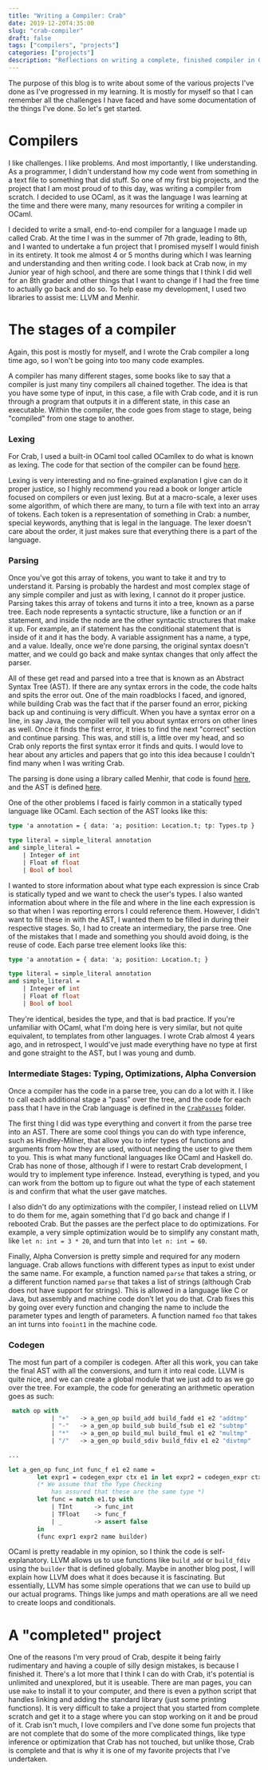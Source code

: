 ```yaml
---
title: "Writing a Compiler: Crab"
date: 2019-12-20T4:35:00
slug: "crab-compiler"
draft: false 
tags: ["compilers", "projects"]
categories: ["projects"]
description: "Reflections on writing a complete, finished compiler in OCaml"
---
```


The purpose of this blog is to write about some of the various projects I've done as I've progressed in my learning. It is mostly for myself so that I can remember all the challenges I have faced and have some documentation of the things I've done. So let's get started. 

# Compilers
I like challenges. I like problems. And most importantly, I like understanding. As a programmer, I didn't understand how my code went from something in a text file to something that did stuff. So one of my first big projects, and the project that I am most proud of to this day, was writing a compiler from scratch. I decided to use OCaml, as it was the language I was learning at the time and there were many, many resources for writing a compiler in OCaml. 

I decided to write a small, end-to-end compiler for a language I made up called Crab. At the time I was in the summer of 7th grade, leading to 8th, and I wanted to undertake a fun project that I promised myself I would finish in its entirety. It took me almost 4 or 5 months during which I was learning and understanding and then writing code. I look back at Crab now, in my Junior year of high school, and there are some things that I think I did well for an 8th grader and other things that I want to change if I had the free time to actually go back and do so. To help ease my development, I used two libraries to assist me: LLVM and Menhir. 

# The stages of a compiler
Again, this post is mostly for myself, and I wrote the Crab compiler a long time ago, so I won't be going into too many code examples.

A compiler has many different stages, some books like to say that a compiler is just many tiny compilers all chained together. The idea is that you have some type of input, in this case, a file with Crab code, and it is run through a program that outputs it in a different state, in this case an executable. Within the compiler, the code goes from stage to stage, being "compiled" from one stage to another. 

### Lexing
For Crab, I used a built-in OCaml tool called OCamllex to do what is known as lexing. The code for that section of the compiler can be found [here](https://github.com/Heasummn/Crab-ML/blob/master/src/CrabParsing/lexer.mll).

Lexing is very interesting and no fine-grained explanation I give can do it proper justice, so I highly recommend you read a book or longer article focused on compilers or even just lexing. But at a macro-scale, a lexer uses some algorithm, of which there are many, to turn a file with text into an array of tokens. Each token is a representation of something in Crab: a number, special keywords, anything that is legal in the language. The lexer doesn't care about the order, it just makes sure that everything there is a part of the language. 

### Parsing
Once you've got this array of tokens, you want to take it and try to understand it. Parsing is probably the hardest and most complex stage of any simple compiler and just as with lexing, I cannot do it proper justice. Parsing takes this array of tokens and turns it into a tree, known as a parse tree. Each node represents a syntactic structure, like a function or an if statement, and inside the node are the other syntactic structures that make it up. For example, an if statement has the conditional statement that is inside of it and it has the body. A variable assignment has a name, a type, and a value. Ideally, once we're done parsing, the original syntax doesn't matter, and we could go back and make syntax changes that only affect the parser. 

All of these get read and parsed into a tree that is known as an Abstract Syntax Tree (AST). If there are any syntax errors in the code, the code halts and spits the error out. One of the main roadblocks I faced, and ignored, while building Crab was the fact that if the parser found an error, picking back up and continuing is very difficult. When you have a syntax error on a line, in say Java, the compiler will tell you about syntax errors on other lines as well. Once it finds the first error, it tries to find the next "correct" section and continue parsing. This was, and still is, a little over my head, and so Crab only reports the first syntax error it finds and quits. I would love to hear about any articles and papers that go into this idea because I couldn't find many when I was writing Crab. 

The parsing is done using a library called Menhir, that code is found [here](https://github.com/Heasummn/Crab-ML/blob/master/src/CrabParsing/parser.mly), and the AST is defined [here](https://github.com/Heasummn/Crab-ML/blob/master/src/CrabAst/crabAst.ml). 

One of the other problems I faced is fairly common in a statically typed language like OCaml. Each section of the AST looks like this:

```ocaml
type 'a annotation = { data: 'a; position: Location.t; tp: Types.tp }

type literal = simple_literal annotation
and simple_literal = 
    | Integer of int
    | Float of float
    | Bool of bool
```

I wanted to store information about what type each expression is since Crab is statically typed and we want to check the user's types. I also wanted information about where in the file and where in the line each expression is so that when I was reporting errors I could reference them. However, I didn't want to fill these in with the AST, I wanted them to be filled in during their respective stages. So, I had to create an intermediary, the parse tree. One of the mistakes that I made and something you should avoid doing, is the reuse of code. Each parse tree element looks like this:
```ocaml
type 'a annotation = { data: 'a; position: Location.t; }

type literal = simple_literal annotation
and simple_literal = 
    | Integer of int
    | Float of float
    | Bool of bool
```
They're identical, besides the type, and that is bad practice. If you're unfamiliar with OCaml, what I'm doing here is very similar, but not quite equivalent, to templates from other languages. I wrote Crab almost 4 years ago, and in retrospect, I would've just made everything have no type at first and gone straight to the AST, but I was young and dumb. 

### Intermediate Stages: Typing, Optimizations, Alpha Conversion
Once a compiler has the code in a parse tree, you can do a lot with it. I like to call each additional stage a "pass" over the tree, and the code for each pass that I have in the Crab language is defined in the [`CrabPasses`](https://github.com/Heasummn/Crab-ML/tree/master/src/CrabPasses) folder. 

The first thing I did was type everything and convert it from the parse tree into an AST. There are some cool things you can do with type inference, such as Hindley-Milner, that allow you to infer types of functions and arguments from how they are used, without needing the user to give them to you. This is what many functional languages like OCaml and Haskell do. Crab has none of those, although if I were to restart Crab development, I would try to implement type inference. Instead, everything is typed, and you can work from the bottom up to figure out what the type of each statement is and confirm that what the user gave matches.

I also didn't do any optimizations with the compiler, I instead relied on LLVM to do them for me, again something that I'd go back and change if I rebooted Crab. But the passes are the perfect place to do optimizations. For example, a very simple optimization would be to simplify any constant math, like `let n: int = 3 * 20`, and turn that into `let n: int = 60`. 

Finally, Alpha Conversion is pretty simple and required for any modern language. Crab allows functions with different types as input to exist under the same name. For example, a function named `parse` that takes a string, or a different function named `parse` that takes a list of strings (although Crab does not have support for strings). This is allowed in a language like C or Java, but assembly and machine code don't let you do that. Crab fixes this by going over every function and changing the name to include the parameter types and length of parameters. A function named `foo` that takes an int turns into `fooint1` in the machine code. 

### Codegen
The most fun part of a compiler is codegen. After all this work, you can take the final AST with all the conversions, and turn it into real code. LLVM is quite nice, and we can create a global module that we just add to as we go over the tree. For example, the code for generating an arithmetic operation goes as such:

```ocaml
 match op with 
            | "+"   -> a_gen_op build_add build_fadd e1 e2 "addtmp"
            | "-"   -> a_gen_op build_sub build_fsub e1 e2 "subtmp"
            | "*"   -> a_gen_op build_mul build_fmul e1 e2 "multmp"
            | "/"   -> a_gen_op build_sdiv build_fdiv e1 e2 "divtmp"

...

let a_gen_op func_int func_f e1 e2 name =
        let expr1 = codegen_expr ctx e1 in let expr2 = codegen_expr ctx e2 in
        (* We assume that the Type Checking 
            has assured that these are the same type *)
        let func = match e1.tp with
            | TInt      -> func_int
            | TFloat    -> func_f
            | _         -> assert false
        in 
        (func expr1 expr2 name builder) 
```

OCaml is pretty readable in my opinion, so I think the code is self-explanatory. LLVM allows us to use functions like `build_add` or `build_fdiv` using the `builder` that is defined globally. Maybe in another blog post, I will explain how LLVM does what it does because it is fascinating. But essentially, LLVM has some simple operations that we can use to build up our actual programs. Things like jumps and math operations are all we need to create loops and conditionals. 

# A "completed" project
One of the reasons I'm very proud of Crab, despite it being fairly rudimentary and having a couple of silly design mistakes, is because I finished it. There's a lot more that I think I can do with Crab, it's potential is unlimited and unexplored, but it is useable. There are man pages, you can use `make` to install it to your computer, and there is even a python script that handles linking and adding the standard library (just some printing functions). It is very difficult to take a project that you started from complete scratch and get it to a stage where you can stop working on it and be proud of it. Crab isn't much, I love compilers and I've done some fun projects that are not complete that do some of the more complicated things, like type inference or optimization that Crab has not touched, but unlike those, Crab is complete and that is why it is one of my favorite projects that I've undertaken. 